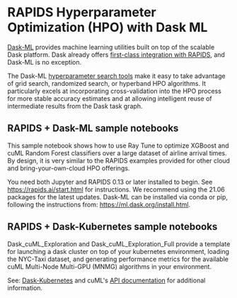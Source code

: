 # RAPIDS Hyperparameter Optimization (HPO) with Dask ML

[Dask-ML](https://ml.dask.org/) provides machine learning utilities
built on top of the scalable Dask platform. Dask already offers
[first-class integration with RAPIDS](https://rapids.ai/dask.html),
and Dask-ML is no exception.

The Dask-ML [hyperparameter search
tools](https://ml.dask.org/hyper-parameter-search.html) make it easy
to take advantage of grid search, randomized search, or hyperband HPO
algorithms. It particularly excels at incorporating cross-validation
into the HPO process for more stable accuracy estimates and at
allowing intelligent reuse of intermediate results from the Dask task
graph.

## RAPIDS + Dask-ML sample notebooks

This sample notebook shows how to use Ray Tune to optimize XGBoost and
cuML Random Forest classifiers over a large dataset of airline arrival
times. By design, it is very similar to the RAPIDS examples provided
for other cloud and bring-your-own-cloud HPO offerings.

You need both Jupyter and RAPIDS 0.13 or later installed to begin. See
https://rapids.ai/start.html for instructions. We recommend using the 21.06
packages for the latest updates. Dask-ML can be installed via conda or pip, following the instructions from: https://ml.dask.org/install.html.

## RAPIDS + Dask-Kubernetes sample notebooks
Dask_cuML_Exploration and Dask_cuML_Exploration_Full provide a template
for launching a dask cluster on top of your kubernetes environment, loading
the NYC-Taxi dataset, and generating performance metrics for the available
cuML Multi-Node Multi-GPU (MNMG) algorithms in your environment.

See: [Dask-Kubernetes](https://kubernetes.dask.org/en/latest/) and cuML's
[API documentation](https://docs.rapids.ai/api/cuml/stable/api.html#multi-node-multi-gpu-algorithms) for additional information.

   
